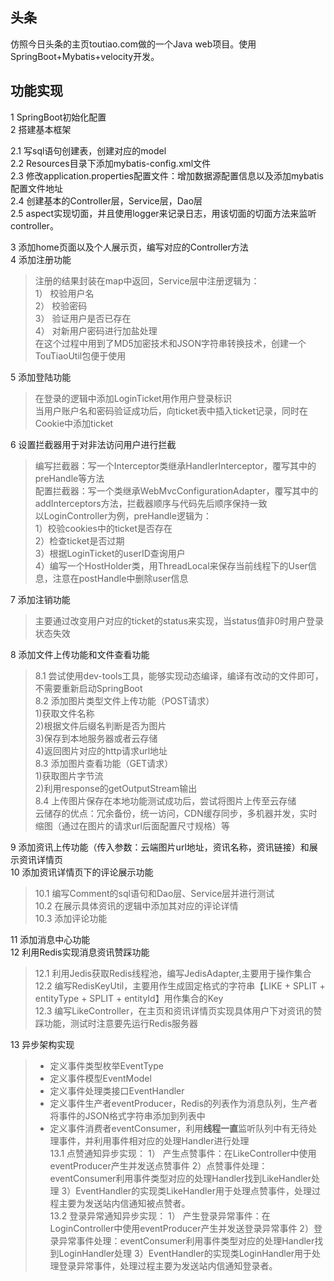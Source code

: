 ## 头条
仿照今日头条的主页toutiao.com做的一个Java web项目。使用SpringBoot+Mybatis+velocity开发。       

## 功能实现        
1 SpringBoot初始化配置             
2 搭建基本框架
>      
2.1 写sql语句创建表，创建对应的model     
2.2 Resources目录下添加mybatis-config.xml文件   
2.3 修改application.properties配置文件：增加数据源配置信息以及添加mybatis配置文件地址    
2.4 创建基本的Controller层，Service层，Dao层       
2.5 aspect实现切面，并且使用logger来记录日志，用该切面的切面方法来监听controller。
    
3 添加home页面以及个人展示页，编写对应的Controller方法  
4  添加注册功能   
>注册的结果封装在map中返回，Service层中注册逻辑为：  
>1） 校验用户名   
>2） 校验密码  
>3） 验证用户是否已存在   
>4） 对新用户密码进行加盐处理   
>在这个过程中用到了MD5加密技术和JSON字符串转换技术，创建一个TouTiaoUtil包便于使用   

5 添加登陆功能
> 在登录的逻辑中添加LoginTicket用作用户登录标识   
> 当用户账户名和密码验证成功后，向ticket表中插入ticket记录，同时在Cookie中添加ticket

6 设置拦截器用于对非法访问用户进行拦截
> 编写拦截器：写一个Interceptor类继承HandlerInterceptor，覆写其中的preHandle等方法  
> 配置拦截器：写一个类继承WebMvcConfigurationAdapter，覆写其中的addInterceptors方法，拦截器顺序与代码先后顺序保持一致    
> 以LoginController为例，preHandle逻辑为：   
> 1）校验cookies中的ticket是否存在   
> 2）检查ticket是否过期   
> 3）根据LoginTicket的userID查询用户  
> 4）编写一个HostHolder类，用ThreadLocal来保存当前线程下的User信息，注意在postHandle中删除user信息  

7 添加注销功能   
>主要通过改变用户对应的ticket的status来实现，当status值非0时用户登录状态失效   

8 添加文件上传功能和文件查看功能
>8.1 尝试使用dev-tools工具，能够实现动态编译，编译有改动的文件即可，不需要重新启动SpringBoot   
>8.2 添加图片类型文件上传功能（POST请求）   
>1)获取文件名称  
>2)根据文件后缀名判断是否为图片   
>3)保存到本地服务器或者云存储   
>4)返回图片对应的http请求url地址    
>8.3 添加图片查看功能（GET请求）  
>1)获取图片字节流   
>2)利用response的getOutputStream输出   
>8.4 上传图片保存在本地功能测试成功后，尝试将图片上传至云存储  
>云储存的优点：冗余备份，统一访问，CDN缓存同步，多机器并发，实时缩图（通过在图片的请求url后面配置尺寸规格）等    

  
9 添加资讯上传功能（传入参数：云端图片url地址，资讯名称，资讯链接）和展示资讯详情页   
10 添加资讯详情页下的评论展示功能   
>10.1 编写Comment的sql语句和Dao层、Service层并进行测试   
>10.2 在展示具体资讯的逻辑中添加其对应的评论详情   
>10.3 添加评论功能    
      
11 添加消息中心功能     
12 利用Redis实现消息资讯赞踩功能   
>12.1 利用Jedis获取Redis线程池，编写JedisAdapter,主要用于操作集合    
>12.2 编写RedisKeyUtil，主要用作生成固定格式的字符串【LIKE + SPLIT + entityType + SPLIT + entityId】用作集合的Key   
>12.3 编写LikeController，在主页和资讯详情页实现具体用户下对资讯的赞踩功能，测试时注意要先运行Redis服务器  

13 异步架构实现
>* 定义事件类型枚举EventType   
>* 定义事件模型EventModel     
>* 定义事件处理类接口EventHandler        
>* 定义事件生产者eventProducer，Redis的列表作为消息队列，生产者将事件的JSON格式字符串添加到列表中   
>* 定义事件消费者eventConsumer，利用**线程一直**监听队列中有无待处理事件，并利用事件相对应的处理Handler进行处理   
>13.1 点赞通知异步实现： 1） 产生点赞事件：在LikeController中使用eventProducer产生并发送点赞事件 2）点赞事件处理：eventConsumer利用事件类型对应的处理Handler找到LikeHandler处理 3）EventHandler的实现类LikeHandler用于处理点赞事件，处理过程主要为发送站内信通知被点赞者。      
>13.2 登录异常通知异步实现： 1） 产生登录异常事件：在LoginController中使用eventProducer产生并发送登录异常事件 2）登录异常事件处理：eventConsumer利用事件类型对应的处理Handler找到LoginHandler处理 3）EventHandler的实现类LoginHandler用于处理登录异常事件，处理过程主要为发送站内信通知登录者。      
     

 
       